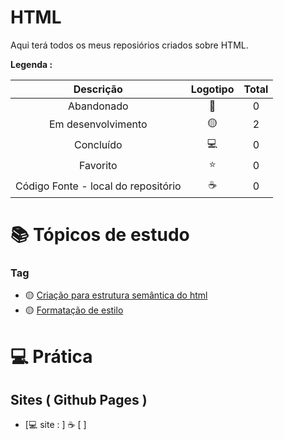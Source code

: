 # HTML
 
<p> Aqui terá todos os meus reposiórios criados sobre HTML. </p>

<strong> Legenda :</strong>

|Descrição | Logotipo   | Total |
|:--: |:--:|:--:|
| Abandonado | 🔴 | 0 |
| Em desenvolvimento    |  🟡  | 2 |
| Concluído    |  💻 | 0 |
| Favorito | ⭐ | 0 |
| Código Fonte - local do repositório | ☕| 0 |


# 📚 Tópicos de estudo
  
### Tag
* 🟡 [Criação para estrutura semântica do html](https://github.com/LeandroPereira2603/HTML/blob/main/explica%C3%A7%C3%B5es/tags-para-criar-campo-layout.md)
* 🟡 [Formatação de estilo ](https://github.com/LeandroPereira2603/HTML/blob/main/explica%C3%A7%C3%B5es/tags-para-alterar-layout.md)

# 💻 Prática

## Sites ( Github Pages ) 

* [💻 site :  ] ☕ [ ]
